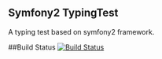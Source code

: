 Symfony2 TypingTest
-------------------

A typing test based on symfony2 framework.


##Build Status
[![Build Status](https://travis-ci.org/lgoldstien/s2-typingtest.png)](https://travis-ci.org/lgoldstien/s2-typingtest)
